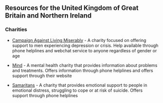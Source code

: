## Resources for the United Kingdom of Great Britain and Northern Ireland

### Charities
- [Campaign Against Living Miserably](https://www.thecalmzone.net/) - A charity focused on offering support to men experiencing depression or crisis.
Help available through phone helplines and webchat service to anyone regardless
of gender or age

- [Mind](https://www.mind.org.uk/) - A mental health charity that provides
information about problems and treatments. Offers information through phone
helplines and offers support through their website

- [Samaritans](https://www.samaritans.org/) - A charity that provides emotional
support to people in emotional distress, struggling to cope or at risk of suicide.
Offers support through phone helplines
